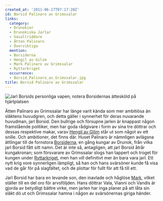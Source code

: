 ```yaml
---
created_at: '2011-06-17T07:17:20Z'
id: Borsid Palinaro av Grimssalar
links:
  category:
  - Drunokier
  - Drunokiska Jarlar
  - Vasallriddare
  - Ätten Palinaro
  - Överviktiga
  mention:
  - Borsiderna
  - Hengil av Gilim
  - Mark Palinaro av Grimssalar
  - Ryttarkriget
  occurrence:
  - Borsid_Palinaro_av_Grimssalar.jpg
title: Borsid Palinaro av Grimssalar
---
```


![Jarl Borsids personliga vapen; notera Borsidernas ättesköld på hjärtplatsen]

Ätten Palinaro av Grimssalar har länge varit kända som mer ambitiösa än släktens huvudgren, och
detta gäller i synnerhet för deras nuvarande huvudman, jarl Borsid. Den bullrige och försupne jarlen
är knappast någon framstående politiker, men har goda rådgivare i form av sina tre döttrar och
dessas respektive makar, varav [Hengil av Gilim] står ut som något av ett snille. Och ambitioner,
det finns där. Huset Palinaro är nämnligen avlägsna ättlingar till de fornstora [Borsiderna], en
gång kungar av Drunok, från vilka jarl Borsid fått sitt namn. Det är inte så, antagligen, att jarl
Borsid åtrår kungakronan; som försvarare av Grimssalar slogs han tappert och troget för kungen under
[Ryttarkriget], men han vill definitivt mer än bara vara jarl. Ett nytt krig vore synnerligen
lämpligt, så han och hans svärsöner kunde få visa vad de går för på slagfältet, och de plottar för
fullt för att få till ett.

Jarl Borsid har bara en levande son, den inavlade och håglöse [Mark], vilket ställer till en del oro
för arvsföljden. Hans döttrar Vala, Vianni och Vandis är gjorda av betydligt bättre virke, men
jarlen har inga planer på att låta sin släkt dö ut och Grimssalar hamna i någon av svärsönernas
giriga händer.

  [Jarl Borsids personliga vapen; notera Borsidernas ättesköld på hjärtplatsen]: Borsid_Palinaro_av_Grimssalar.jpg
    "Jarl Borsids personliga vapen; notera Borsidernas ättesköld på hjärtplatsen"
  [Hengil av Gilim]: Hengil_av_Gilim
  [Borsiderna]: Borsiderna
  [Ryttarkriget]: Ryttarkriget
  [Mark]: Mark_Palinaro_av_Grimssalar